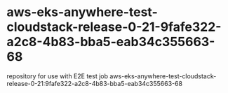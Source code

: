 # aws-eks-anywhere-test-cloudstack-release-0-21-9fafe322-a2c8-4b83-bba5-eab34c355663-68
repository for use with E2E test job aws-eks-anywhere-test-cloudstack-release-0-21:9fafe322-a2c8-4b83-bba5-eab34c355663-68
